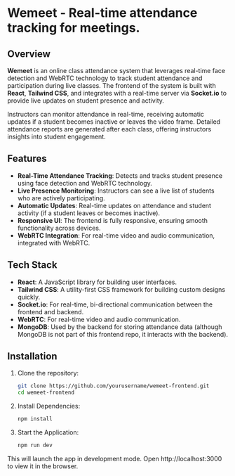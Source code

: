 # Wemeet - Real-time attendance tracking for meetings.

## Overview

**Wemeet** is an online class attendance system that leverages real-time face detection and WebRTC technology to track student attendance and participation during live classes. The frontend of the system is built with **React**, **Tailwind CSS**, and integrates with a real-time server via **Socket.io** to provide live updates on student presence and activity.

Instructors can monitor attendance in real-time, receiving automatic updates if a student becomes inactive or leaves the video frame. Detailed attendance reports are generated after each class, offering instructors insights into student engagement.

## Features

- **Real-Time Attendance Tracking**: Detects and tracks student presence using face detection and WebRTC technology.
- **Live Presence Monitoring**: Instructors can see a live list of students who are actively participating.
- **Automatic Updates**: Real-time updates on attendance and student activity (if a student leaves or becomes inactive).
- **Responsive UI**: The frontend is fully responsive, ensuring smooth functionality across devices.
- **WebRTC Integration**: For real-time video and audio communication, integrated with WebRTC.

## Tech Stack

- **React**: A JavaScript library for building user interfaces.
- **Tailwind CSS**: A utility-first CSS framework for building custom designs quickly.
- **Socket.io**: For real-time, bi-directional communication between the frontend and backend.
- **WebRTC**: For real-time video and audio communication.
- **MongoDB**: Used by the backend for storing attendance data (although MongoDB is not part of this frontend repo, it interacts with the backend).

## Installation

1. Clone the repository:
   ```bash
   git clone https://github.com/yourusername/wemeet-frontend.git
   cd wemeet-frontend
   ```


2. Install Dependencies:
   ```bash
   npm install
   ```

3. Start the Application:
   ```bash
   npm run dev
   ```
   
This will launch the app in development mode. Open http://localhost:3000 to view it in the browser.


